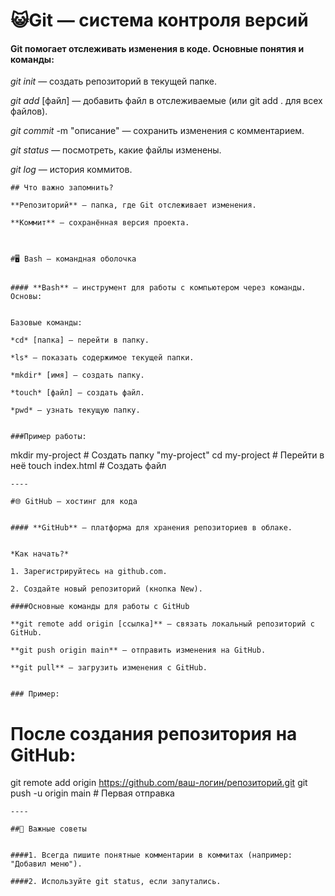 #  😺Git — система контроля версий

#### Git помогает отслеживать изменения в коде. Основные понятия и команды:


*git init* — создать репозиторий в текущей папке.

*git add* [файл] — добавить файл в отслеживаемые (или git add . для всех файлов).

*git commit* -m "описание" — сохранить изменения с комментарием.

*git status* — посмотреть, какие файлы изменены.

*git log* — история коммитов.
```
## Что важно запомнить?

**Репозиторий** — папка, где Git отслеживает изменения.

**Коммит** — сохранённая версия проекта.



#🖥️ Bash — командная оболочка


#### **Bash** — инструмент для работы с компьютером через команды. Основы:


Базовые команды:

*cd* [папка] — перейти в папку.

*ls* — показать содержимое текущей папки.

*mkdir* [имя] — создать папку.

*touch* [файл] — создать файл.

*pwd* — узнать текущую папку.


###Пример работы:

```
mkdir my-project  # Создать папку "my-project"
cd my-project    # Перейти в неё
touch index.html # Создать файл
```
----

#🌐 GitHub — хостинг для кода


#### **GitHub** — платформа для хранения репозиториев в облаке.


*Как начать?*

1. Зарегистрируйтесь на github.com.

2. Создайте новый репозиторий (кнопка New).

####Основные команды для работы с GitHub

**git remote add origin [ссылка]** — связать локальный репозиторий с GitHub.

**git push origin main** — отправить изменения на GitHub.

**git pull** — загрузить изменения с GitHub.


### Пример:
```
# После создания репозитория на GitHub:
git remote add origin https://github.com/ваш-логин/репозиторий.git
git push -u origin main # Первая отправка
```
----

##🔑 Важные советы


####1. Всегда пишите понятные комментарии в коммитах (например: "Добавил меню").

####2. Используйте git status, если запутались.

